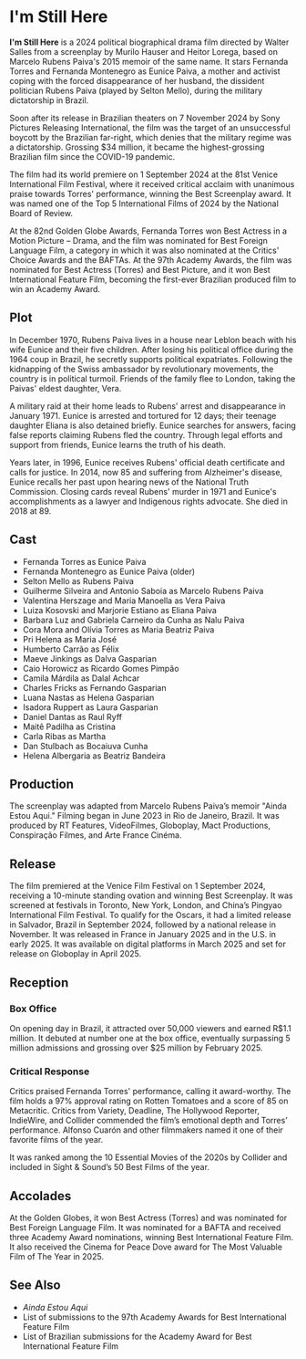 # I'm Still Here

**I'm Still Here** is a 2024 political biographical drama film directed by Walter Salles from a screenplay by Murilo Hauser and Heitor Lorega, based on Marcelo Rubens Paiva's 2015 memoir of the same name. It stars Fernanda Torres and Fernanda Montenegro as Eunice Paiva, a mother and activist coping with the forced disappearance of her husband, the dissident politician Rubens Paiva (played by Selton Mello), during the military dictatorship in Brazil.

Soon after its release in Brazilian theaters on 7 November 2024 by Sony Pictures Releasing International, the film was the target of an unsuccessful boycott by the Brazilian far-right, which denies that the military regime was a dictatorship. Grossing $34 million, it became the highest-grossing Brazilian film since the COVID-19 pandemic.

The film had its world premiere on 1 September 2024 at the 81st Venice International Film Festival, where it received critical acclaim with unanimous praise towards Torres' performance, winning the Best Screenplay award. It was named one of the Top 5 International Films of 2024 by the National Board of Review.

At the 82nd Golden Globe Awards, Fernanda Torres won Best Actress in a Motion Picture – Drama, and the film was nominated for Best Foreign Language Film, a category in which it was also nominated at the Critics' Choice Awards and the BAFTAs. At the 97th Academy Awards, the film was nominated for Best Actress (Torres) and Best Picture, and it won Best International Feature Film, becoming the first-ever Brazilian produced film to win an Academy Award.

## Plot

In December 1970, Rubens Paiva lives in a house near Leblon beach with his wife Eunice and their five children. After losing his political office during the 1964 coup in Brazil, he secretly supports political expatriates. Following the kidnapping of the Swiss ambassador by revolutionary movements, the country is in political turmoil. Friends of the family flee to London, taking the Paivas' eldest daughter, Vera.

A military raid at their home leads to Rubens' arrest and disappearance in January 1971. Eunice is arrested and tortured for 12 days; their teenage daughter Eliana is also detained briefly. Eunice searches for answers, facing false reports claiming Rubens fled the country. Through legal efforts and support from friends, Eunice learns the truth of his death.

Years later, in 1996, Eunice receives Rubens' official death certificate and calls for justice. In 2014, now 85 and suffering from Alzheimer's disease, Eunice recalls her past upon hearing news of the National Truth Commission. Closing cards reveal Rubens' murder in 1971 and Eunice's accomplishments as a lawyer and Indigenous rights advocate. She died in 2018 at 89.

## Cast

- Fernanda Torres as Eunice Paiva
- Fernanda Montenegro as Eunice Paiva (older)
- Selton Mello as Rubens Paiva
- Guilherme Silveira and Antonio Saboia as Marcelo Rubens Paiva
- Valentina Herszage and Maria Manoella as Vera Paiva
- Luiza Kosovski and Marjorie Estiano as Eliana Paiva
- Barbara Luz and Gabriela Carneiro da Cunha as Nalu Paiva
- Cora Mora and Olívia Torres as Maria Beatriz Paiva
- Pri Helena as Maria José
- Humberto Carrão as Félix
- Maeve Jinkings as Dalva Gasparian
- Caio Horowicz as Ricardo Gomes Pimpão
- Camila Márdila as Dalal Achcar
- Charles Fricks as Fernando Gasparian
- Luana Nastas as Helena Gasparian
- Isadora Ruppert as Laura Gasparian
- Daniel Dantas as Raul Ryff
- Maitê Padilha as Cristina
- Carla Ribas as Martha
- Dan Stulbach as Bocaiuva Cunha
- Helena Albergaria as Beatriz Bandeira

## Production

The screenplay was adapted from Marcelo Rubens Paiva’s memoir "Ainda Estou Aqui." Filming began in June 2023 in Rio de Janeiro, Brazil. It was produced by RT Features, VideoFilmes, Globoplay, Mact Productions, Conspiração Filmes, and Arte France Cinéma.

## Release

The film premiered at the Venice Film Festival on 1 September 2024, receiving a 10-minute standing ovation and winning Best Screenplay. It was screened at festivals in Toronto, New York, London, and China’s Pingyao International Film Festival. To qualify for the Oscars, it had a limited release in Salvador, Brazil in September 2024, followed by a national release in November. It was released in France in January 2025 and in the U.S. in early 2025. It was available on digital platforms in March 2025 and set for release on Globoplay in April 2025.

## Reception

### Box Office

On opening day in Brazil, it attracted over 50,000 viewers and earned R$1.1 million. It debuted at number one at the box office, eventually surpassing 5 million admissions and grossing over $25 million by February 2025.

### Critical Response

Critics praised Fernanda Torres' performance, calling it award-worthy. The film holds a 97% approval rating on Rotten Tomatoes and a score of 85 on Metacritic. Critics from Variety, Deadline, The Hollywood Reporter, IndieWire, and Collider commended the film’s emotional depth and Torres’ performance. Alfonso Cuarón and other filmmakers named it one of their favorite films of the year.

It was ranked among the 10 Essential Movies of the 2020s by Collider and included in Sight & Sound’s 50 Best Films of the year.

## Accolades

At the Golden Globes, it won Best Actress (Torres) and was nominated for Best Foreign Language Film. It was nominated for a BAFTA and received three Academy Award nominations, winning Best International Feature Film. It also received the Cinema for Peace Dove award for The Most Valuable Film of The Year in 2025.

## See Also

- *Ainda Estou Aqui*
- List of submissions to the 97th Academy Awards for Best International Feature Film
- List of Brazilian submissions for the Academy Award for Best International Feature Film
